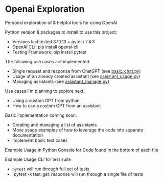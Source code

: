 # Openai Exploration
Personal exploration of &amp; helpful tools for using OpenAI

Python version & packages to install to use this project:
- Versions last tested 3.10.13 + pytest 7.4.3
- OpenAI CLI: pip install openai-cli
- Testing Framework: pip install pytest

The following use cases are implemented:
- Single request and response from ChatGPT (see [basic_chat.py](openai_exploration/basic_chat.py))
- Usage of an already created assistant (see [assistant_usage.py](openai_exploration/assistant_usage.py))
- Managing assistants (see [assistant_manage.py](openai_exploration/assistant_manage.py))

Use cases I'm planning to explore next:
- Using a custom GPT from python
- How to use a custom GPT from an assistant

Basic implementation coming soon:
- Creating and managing a list of assistants
- Move usage examples of how to leverage the code into separate documentation
- Implement basic test cases

Example Usage in Python Console for Code found in the bottom of each file

Example Usage CLI for test suite
- `pytest` will run through full set of tests
- `pytest -k test_get_response will run through a single file of tests
